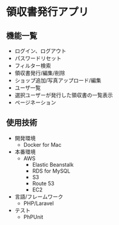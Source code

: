 # 領収書発行アプリ

## 機能一覧
- ログイン、ログアウト
- パスワードリセット
- フィルター検索
- 領収書発行/編集/削除
- ショップ追加/写真アップロード/編集
- ユーザ一覧
- 選択ユーザーが発行した領収書の一覧表示
- ページネーション

## 使用技術
- 開発環境
    - Docker for Mac
- 本番環境
    - AWS
        - Elastic Beanstalk
        - RDS for MySQL
        - S3
        - Route 53
        - EC2
- 言語/フレームワーク
    - PHP/Laravel
- テスト
    - PhPUnit


